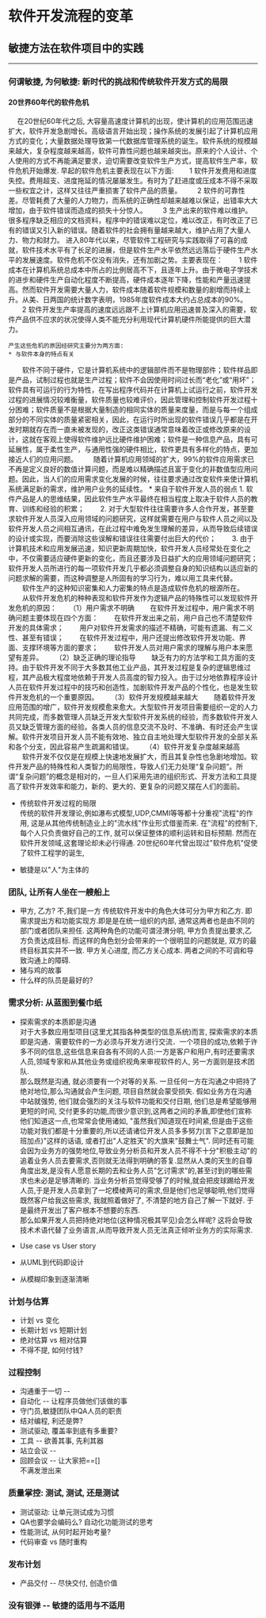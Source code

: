 # 软件开发流程的变革
## 敏捷方法在软件项目中的实践
--------------------------
### 何谓敏捷, 为何敏捷: 新时代的挑战和传统软件开发方式的局限
#### 20世界60年代的软件危机
　  在20世纪60年代之后, 大容量高速度计算机的出现，使计算机的应用范围迅速扩大，软件开发急剧增长。高级语言开始出现；操作系统的发展引起了计算机应用方式的变化；大量数据处理导致第一代数据库管理系统的诞生。软件系统的规模越来越大，复杂程度越来越高，软件可靠性问题也越来越突出。原来的个人设计、个人使用的方式不再能满足要求，迫切需要改变软件生产方式，提高软件生产率，软件危机开始爆发. 
    早起的软件危机主要表现在以下方面:
　　1 软件开发费用和进度失控。费用超支、进度拖延的情况屡屡发生。有时为了赶进度或压成本不得不采取一些权宜之计，这样又往往严重损害了软件产品的质量。
　　2 软件的可靠性差。尽管耗费了大量的人力物力，而系统的正确性却越来越难以保证，出错率大大增加，由于软件错误而造成的损失十分惊人。
　　3 生产出来的软件难以维护。很多程序缺乏相应的文档资料，程序中的错误难以定位，难以改正，有时改正了已有的错误又引入新的错误。随着软件的社会拥有量越来越大，维护占用了大量人力、物力和财力。
    进入80年代以来，尽管软件工程研究与实践取得了可喜的成就，软件技术水平有了长足的进展，但是软件生产水平依然远远落后于硬件生产水平的发展速度。软件危机不仅没有消失，还有加剧之势。主要表现在：
　　1 软件成本在计算机系统总成本中所占的比例居高不下，且逐年上升。由于微电子学技术的进步和硬件生产自动化程度不断提高，硬件成本逐年下降，性能和产量迅速提高。然而软件开发需要大量人力，软件成本随着软件规模和数量的剧增而持续上升。从美、日两国的统计数字表明，1985年度软件成本大约占总成本的90%。 
　　2 软件开发生产率提高的速度远远跟不上计算机应用迅速普及深入的需要，软件产品供不应求的状况使得人类不能充分利用现代计算机硬件所能提供的巨大潜力。  

	产生这些危机的原因经研究主要分为两方面:
	* 与软件本身的特点有关
　　软件不同于硬件，它是计算机系统中的逻辑部件而不是物理部件；软件样品即是产品，试制过程也就是生产过程；软件不会因使用时间过长而“老化”或“用坏”；软件具有可运行的行为特性，在写出程序代码并在计算机上试运行之前，软件开发过程的进展情况较难衡量，软件质量也较难评价，因此管理和控制软件开发过程十分困难；软件质量不是根据大量制造的相同实体的质量来度量，而是与每一个组成部分的不同实体的质量紧密相关，因此，在运行时所出现的软件错误几乎都是在开发时期就存在而一直未被发现的，改正这类错误通常意味着改正或修改原来的设计，这就在客观上使得软件维护远比硬件维护困难；软件是一种信息产品，具有可延展性，属于柔性生产，与通用性强的硬件相比，软件更具有多样化的特点，更加接近人们的应用问题。
　　随着计算机应用领域的扩大，99%的软件应用需求已不再是定义良好的数值计算问题，而是难以精确描述且富于变化的非数值型应用问题。因此，当人们的应用需求变化发展的时候，往往要求通过改变软件来使计算机系统满足新的需求，维护用户业务的延续性。
	* 来自于软件开发人员的弱点
 	1. 软件产品是人的思维结果，因此软件生产水平最终在相当程度上取决于软件人员的教育、训练和经验的积累；
　　2. 对于大型软件往往需要许多人合作开发，甚至要求软件开发人员深入应用领域的问题研究，这样就需要在用户与软件人员之间以及软件开发人员之间相互通讯，在此过程中难免发生理解的差异，从而导致后续错误的设计或实现，而要消除这些误解和错误往往需要付出巨大的代价；
　　3. 由于计算机技术和应用发展迅速，知识更新周期加快，软件开发人员经常处在变化之中，不仅需要适应硬件更新的变化，而且还要涉及日益扩大的应用领域问题研究；软件开发人员所进行的每一项软件开发几乎都必须调整自身的知识结构以适应新的问题求解的需要，而这种调整是人所固有的学习行为，难以用工具来代替。
　　软件生产的这种知识密集和人力密集的特点是造成软件危机的根源所在。
　　从软件开发危机的种种表现和软件开发作为逻辑产品的特殊性可以发现软件开发危机的原因：
　　（1）用户需求不明确
　　在软件开发过程中，用户需求不明确问题主要体现在四个方面：
　　在软件开发出来之前，用户自己也不清楚软件开发的具体需求；
　　用户对软件开发需求的描述不精确，可能有遗漏、有二义性、甚至有错误；
　　在软件开发过程中，用户还提出修改软件开发功能、界面、支撑环境等方面的要求；
　　软件开发人员对用户需求的理解与用户本来愿望有差异。
　　（2）缺乏正确的理论指导
　　缺乏有力的方法学和工具方面的支持。由于软件开发不同于大多数其他工业产品，其开发过程是复杂的逻辑思维过程，其产品极大程度地依赖于开发人员高度的智力投入。由于过分地依靠程序设计人员在软件开发过程中的技巧和创造性，加剧软件开发产品的个性化，也是发生软件开发危机的一个重要原因。
　　（3）软件开发规模越来越大
　　随着软件开发应用范围的增广，软件开发规模愈来愈大。大型软件开发项目需要组织一定的人力共同完成，而多数管理人员缺乏开发大型软件开发系统的经验，而多数软件开发人员又缺乏管理方面的经验。各类人员的信息交流不及时、不准确、有时还会产生误解。软件开发项目开发人员不能有效地、独立自主地处理大型软件开发的全部关系和各个分支，因此容易产生疏漏和错误。
　　（4）软件开发复杂度越来越高
　　软件开发不仅仅是在规模上快速地发展扩大，而且其复杂性也急剧地增加。软件开发产品的特殊性和人类智力的局限性，导致人们无力处理“复杂问题”。所谓“复杂问题”的概念是相对的，一旦人们采用先进的组织形式、开发方法和工具提高了软件开发效率和能力，新的、更大的、更复杂的问题又摆在人们的面前。
	
* 传统软件开发过程的局限  
	传统的软件开发理论,例如瀑布式模型,UDP,CMMI等等都十分重视"流程"的作用, 这是从其他传统制造业上的"流水线"作业形式借鉴而来. 在"流程"的控制下,每个人只负责做好自己的工作, 就可以保证整体的顺利运转和目标预期. 然而在软件开发领域,这套理论却未必行得通. 20世纪60年代曾出现过"软件危机"促使了软件工程学的诞生, 
	
* 敏捷是以"人"为主体的　

### 团队, 让所有人坐在一艘船上
* 甲方, 乙方? 不,我们是一方
	传统软件开发中的角色大体可分为甲方和乙方. 即需求提出方和功能实现方.即是是在统一组织的内部, 通常这两者也是由不同的部门或者团队来担任. 这两种角色的功能可谓泾渭分明, 甲方负责提出要求,乙方负责达成目标. 而这样的角色划分会带来的一个很明显的问题就是, 双方的最终目标其实并不一致. 甲方关心进度, 而乙方关心成本. 两者之间的不可调和导致沟通上的障碍. 
* 猪与鸡的故事
* 什么样的队员是最好的?

### 需求分析: 从蓝图到餐巾纸
* 探索需求的本质即是沟通  
	对于大多数应用型项目(这里尤其指各种类型的信息系统)而言, 探索需求的本质即是沟通．需要软件的一方必须与开发方进行交流．一个项目的成功,依赖于许多不同的信息,这些信息来自各有不同的人员:一方是客户和用户,有时还要需求人员,领域专家和从其他业务或组织视角来审视软件的人, 另一方面则是技术团队.   
	那么既然是沟通, 就必须要有一个对等的关系. 一旦任何一方在沟通之中把持了绝对地位,那么沟通就会产生问题, 项目自然就会蒙受损失. 假如业务方在沟通中站就强势, 他们就会强烈的关注与软件功能和交付日期, 他们总是希望能够用更短的时间, 交付更多的功能,而很少意识到,这两者之间的矛盾,即使他们宣称他们知道这一点,也常常会使用诸如, "虽然我们知道现在时间紧,但是由于这些功能对我们都是十分重要的,所以还请诸位开发人员多多努力(言下之意即是加班加点)"这样的话语, 或者打出"人定胜天"的大旗来"鼓舞士气". 同时还有可能会因为业务方的强势地位,导致业务分析员和开发人员不得不十分"积极主动"的追着业务人员去要需求,否则就无法得到明确的答复.显然从人类的天生的自尊角度出发,是没有人愿意长期的去和业务人员"乞讨需求"的,甚至讨到的哪些需求也未必是足够清晰的. 当业务分析员觉得受够了的时候,就会把皮球踢给开发人员,于是开发人员拿到了一坨模棱两可的需求,但是他们也足够聪明,他们觉得既然客户给我这些需求, 我就照着做好了, 不清楚的地方自己了解一下就好. 于是最终开发出了客户根本不想要的东西.   
	那么如果开发人员把持绝对地位(这种情况极其罕见)会怎么样呢? 这将会导致技术术语代替了业务语言,从而导致开发人员无法真正倾听业务方的实际需求.

* Use case vs User story
* 从UML到代码即设计
* 从模糊印象到逐渐清晰

### 计划与估算
* 计划 vs 变化
* 长期计划 vs 短期计划
* 绝对估算 vs 相对估算
* 不得不提, 如何付钱?

### 过程控制
* 沟通重于一切 -- 
* 自动化 -- 让程序员做他们该做的事
* 守门员,敏捷团队中QA人员的职责
* 结对编程, 利还是弊?
* 测试驱动, 覆盖率到底有多重要?
* 工具 -- 欲善其事, 先利其器
* 站立会议 -- 
* 回顾会议 -- 让大家把==[]\
不满发泄出来

### 质量掌控: 测试, 测试, 还是测试
* 测试驱动: 让单元测试成为习惯
* QA也要学会编码么? 自动化功能测试的思考
* 性能测试, 从何时起开始考量?
* 代码审查 vs 随时重构

### 发布计划
* 产品交付 -- 尽快交付, 创造价值

### 没有银弹 -- 敏捷的适用与不适用
